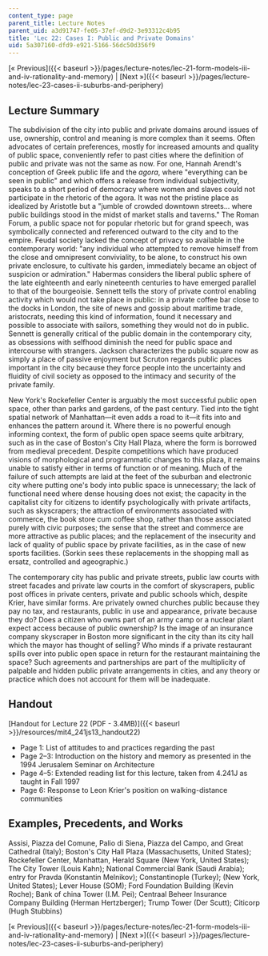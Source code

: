 ```yaml
---
content_type: page
parent_title: Lecture Notes
parent_uid: a3d91747-fe05-37ef-d9d2-3e93312c4b95
title: 'Lec 22: Cases I: Public and Private Domains'
uid: 5a307160-dfd9-e921-5166-56dc50d356f9
---
```


[« Previous]({{< baseurl >}}/pages/lecture-notes/lec-21-form-models-iii-and-iv-rationality-and-memory) | [Next »]({{< baseurl >}}/pages/lecture-notes/lec-23-cases-ii-suburbs-and-periphery)

Lecture Summary
---------------

The subdivision of the city into public and private domains around issues of use, ownership, control and meaning is more complex than it seems. Often advocates of certain preferences, mostly for increased amounts and quality of public space, conveniently refer to past cities where the definition of public and private was not the same as now. For one, Hannah Arendt's conception of Greek public life and the _agora_, where "everything can be seen in public" and which offers a release from individual subjectivity, speaks to a short period of democracy where women and slaves could not participate in the rhetoric of the agora. It was not the pristine place as idealized by Aristotle but a "jumble of crowded downtown streets... where public buildings stood in the midst of market stalls and taverns." The Roman Forum, a public space not for popular rhetoric but for grand speech, was symbolically connected and referenced outward to the city and to the empire. Feudal society lacked the concept of privacy so available in the contemporary world: "any individual who attempted to remove himself from the close and omnipresent conviviality, to be alone, to construct his own private enclosure, to cultivate his garden, immediately became an object of suspicion or admiration." Habermas considers the liberal public sphere of the late eighteenth and early nineteenth centuries to have emerged parallel to that of the bourgeoisie. Sennett tells the story of private control enabling activity which would not take place in public: in a private coffee bar close to the docks in London, the site of news and gossip about maritime trade, aristocrats, needing this kind of information, found it necessary and possible to associate with sailors, something they would not do in public. Sennett is generally critical of the public domain in the contemporary city, as obsessions with selfhood diminish the need for public space and intercourse with strangers. Jackson characterizes the public square now as simply a place of passive enjoyment but Scruton regards public places important in the city because they force people into the uncertainty and fluidity of civil society as opposed to the intimacy and security of the private family.

New York's Rockefeller Center is arguably the most successful public open space, other than parks and gardens, of the past century. Tied into the tight spatial network of Manhattan—it even adds a road to it—it fits into and enhances the pattern around it. Where there is no powerful enough informing context, the form of public open space seems quite arbitrary, such as in the case of Boston's City Hall Plaza, where the form is borrowed from medieval precedent. Despite competitions which have produced visions of morphological and programmatic changes to this plaza, it remains unable to satisfy either in terms of function or of meaning. Much of the failure of such attempts are laid at the feet of the suburban and electronic city where putting one's body into public space is unnecessary; the lack of functional need where dense housing does not exist; the capacity in the capitalist city for citizens to identify psychologically with private artifacts, such as skyscrapers; the attraction of environments associated with commerce, the book store cum coffee shop, rather than those associated purely with civic purposes; the sense that the street and commerce are more attractive as public places; and the replacement of the insecurity and lack of quality of public space by private facilities, as in the case of new sports facilities. (Sorkin sees these replacements in the shopping mall as ersatz, controlled and ageographic.)

The contemporary city has public and private streets, public law courts with street facades and private law courts in the comfort of skyscrapers, public post offices in private centers, private and public schools which, despite Krier, have similar forms. Are privately owned churches public because they pay no tax, and restaurants, public in use and appearance, private because they do? Does a citizen who owns part of an army camp or a nuclear plant expect access because of public ownership? Is the image of an insurance company skyscraper in Boston more significant in the city than its city hall which the mayor has thought of selling? Who minds if a private restaurant spills over into public open space in return for the restaurant maintaining the space? Such agreements and partnerships are part of the multiplicity of palpable and hidden public private arrangements in cities, and any theory or practice which does not account for them will be inadequate.

Handout
-------

[Handout for Lecture 22 (PDF - 3.4MB)]({{< baseurl >}}/resources/mit4_241js13_handout22)

*   Page 1: List of attitudes to and practices regarding the past
*   Page 2–3: Introduction on the history and memory as presented in the 1994 Jerusalem Seminar on Architecture
*   Page 4–5: Extended reading list for this lecture, taken from 4.241J as taught in Fall 1997
*   Page 6: Response to Leon Krier's position on walking-distance communities

Examples, Precedents, and Works
-------------------------------

Assisi, Piazza del Comune, Palio di Siena, Piazza del Campo, and Great Cathedral (Italy); Boston's City Hall Plaza (Massachusetts, United States); Rockefeller Center, Manhattan, Herald Square (New York, United States); The City Tower (Louis Kahn); National Commercial Bank (Saudi Arabia); entry for Pravda (Konstantin Melnikov); Constantinople (Turkey); (New York, United States); Lever House (SOM); Ford Foundation Building (Kevin Roche); Bank of china Tower (I.M. Pei); Centraal Beheer Insurance Company Building (Herman Hertzberger); Trump Tower (Der Scutt); Citicorp (Hugh Stubbins)

[« Previous]({{< baseurl >}}/pages/lecture-notes/lec-21-form-models-iii-and-iv-rationality-and-memory) | [Next »]({{< baseurl >}}/pages/lecture-notes/lec-23-cases-ii-suburbs-and-periphery)